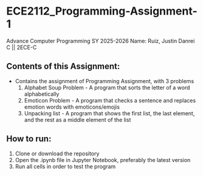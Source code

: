 # ECE2112_Programming-Assignment-1
Advance Computer Programming SY 2025-2026
Name: Ruiz, Justin Danrei C || 2ECE-C

## Contents of this Assignment:
- Contains the assignment of Programming Assignment, with 3 problems
   1. Alphabet Soup Problem - A program that sorts the letter of a word alphabetically
   2. Emoticon Problem - A program that checks a sentence and replaces emotion words with emoticons/emojis
   3. Unpacking list - A program that shows the first list, the last element, and the rest as a middle element of the list

## How to run:
1. Clone or download the repository
2. Open the .ipynb file in Jupyter Notebook, preferably the latest version
3. Run all cells in order to test the program
